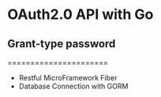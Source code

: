 # OAuth2.0 API with Go
## Grant-type password 
======================
- Restful MicroFramework Fiber
- Database Connection with GORM
